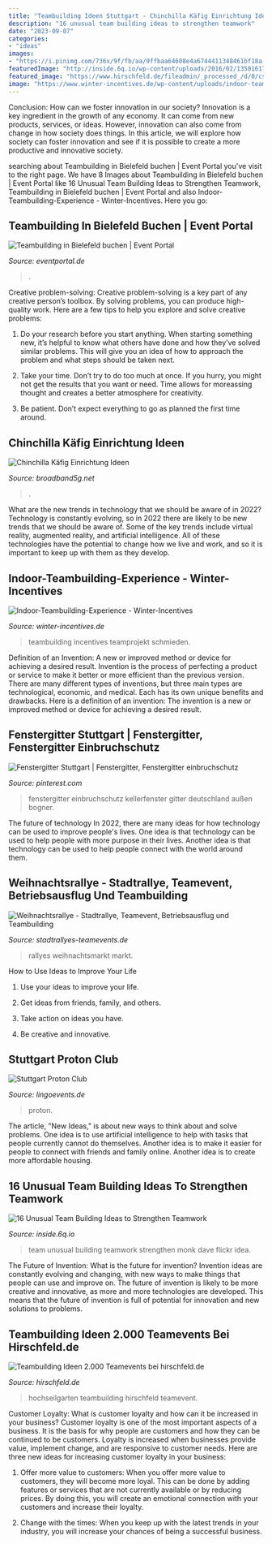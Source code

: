 ```yaml
---
title: "Teambuilding Ideen Stuttgart - Chinchilla Käfig Einrichtung Ideen"
description: "16 unusual team building ideas to strengthen teamwork"
date: "2023-09-07"
categories:
- "ideas"
images:
- "https://i.pinimg.com/736x/9f/fb/aa/9ffbaa64608e4a6744411348461bf18a.jpg"
featuredImage: "http://inside.6q.io/wp-content/uploads/2016/02/13501617494_3024c93289_k-1024x686.jpg"
featured_image: "https://www.hirschfeld.de/fileadmin/_processed_/d/0/csm_Hochseilgarten_2207623a50.jpg"
image: "https://www.winter-incentives.de/wp-content/uploads/indoor-teambuilding-experience-02-1030x686.jpg?v=1590124569"
---
```



Conclusion: How can we foster innovation in our society?
Innovation is a key ingredient in the growth of any economy. It can come from new products, services, or ideas. However, innovation can also come from change in how society does things. In this article, we will explore how society can foster innovation and see if it is possible to create a more productive and innovative society.

	

		
searching about Teambuilding in Bielefeld buchen | Event Portal you've visit to the right page. We have 8 Images about Teambuilding in Bielefeld buchen | Event Portal like 16 Unusual Team Building Ideas to Strengthen Teamwork, Teambuilding in Bielefeld buchen | Event Portal and also Indoor-Teambuilding-Experience - Winter-Incentives. Here you go:
		
    
## Teambuilding In Bielefeld Buchen | Event Portal

<img loading=lazy src="https://img.eventportal.de/ytzimxt7vo_1657_78607630_1200x630_comp.jpeg" onerror="this.onerror=null;this.src='https://tse3.mm.bing.net/th?id=OIP.wgUnvfpiCjOBvmc88aeJ8gHaD4&amp;pid=15.1';" alt="Teambuilding in Bielefeld buchen | Event Portal">

_Source: eventportal.de_

>. 

	

Creative problem-solving:
Creative problem-solving is a key part of any creative person’s toolbox. By solving problems, you can produce high-quality work. Here are a few tips to help you explore and solve creative problems:
1) Do your research before you start anything. When starting something new, it’s helpful to know what others have done and how they’ve solved similar problems. This will give you an idea of how to approach the problem and what steps should be taken next.

2) Take your time. Don’t try to do too much at once. If you hurry, you might not get the results that you want or need. Time allows for moreassing thought and creates a better atmosphere for creativity.

3) Be patient. Don’t expect everything to go as planned the first time around.

    
## Chinchilla Käfig Einrichtung Ideen

<img loading=lazy src="https://i.pinimg.com/736x/6e/a8/c2/6ea8c2dfddec73c23ddd83863ce1db0d--chinchillas-hamsters.jpg" onerror="this.onerror=null;this.src='https://tse1.mm.bing.net/th?id=OIP.fp_odPgNeFHKEQMh1ZcuUgHaHa&amp;pid=15.1';" alt="Chinchilla Käfig Einrichtung Ideen">

_Source: broadband5g.net_

>. 

	

What are the new trends in technology that we should be aware of in 2022?
Technology is constantly evolving, so in 2022 there are likely to be new trends that we should be aware of. Some of the key trends include virtual reality, augmented reality, and artificial intelligence. All of these technologies have the potential to change how we live and work, and so it is important to keep up with them as they develop.

    
## Indoor-Teambuilding-Experience - Winter-Incentives

<img loading=lazy src="https://www.winter-incentives.de/wp-content/uploads/indoor-teambuilding-experience-02-1030x686.jpg?v=1590124569" onerror="this.onerror=null;this.src='https://tse3.mm.bing.net/th?id=OIP.U1jLH4QYYNlAc-tCr5mlZAHaE7&amp;pid=15.1';" alt="Indoor-Teambuilding-Experience - Winter-Incentives">

_Source: winter-incentives.de_

>teambuilding incentives teamprojekt schmieden. 

	

Definition of an Invention: A new or improved method or device for achieving a desired result.
Invention is the process of perfecting a product or service to make it better or more efficient than the previous version. There are many different types of inventions, but three main types are technological, economic, and medical. Each has its own unique benefits and drawbacks. Here is a definition of an invention: 
The invention is a new or improved method or device for achieving a desired result.

    
## Fenstergitter Stuttgart | Fenstergitter, Fenstergitter Einbruchschutz

<img loading=lazy src="https://i.pinimg.com/736x/9f/fb/aa/9ffbaa64608e4a6744411348461bf18a.jpg" onerror="this.onerror=null;this.src='https://tse1.mm.bing.net/th?id=OIP.ECMWYXeMzvc92dmcxVu5YgHaFd&amp;pid=15.1';" alt="Fenstergitter Stuttgart | Fenstergitter, Fenstergitter einbruchschutz">

_Source: pinterest.com_

>fenstergitter einbruchschutz kellerfenster gitter deutschland außen bogner. 

	

The future of technology
In 2022, there are many ideas for how technology can be used to improve people's lives. One idea is that technology can be used to help people with more purpose in their lives. Another idea is that technology can be used to help people connect with the world around them.

    
## Weihnachtsrallye - Stadtrallye, Teamevent, Betriebsausflug Und Teambuilding

<img loading=lazy src="https://image.jimcdn.com/app/cms/image/transf/dimension=480x10000:format=jpg/path/s142e23299c07f3bd/image/id147f372382b82a3/version/1588345646/weihnachtliches.jpg" onerror="this.onerror=null;this.src='https://tse2.mm.bing.net/th?id=OIP.1aAsqcIOtAdHOiblYPb_ngHaFj&amp;pid=15.1';" alt="Weihnachtsrallye - Stadtrallye, Teamevent, Betriebsausflug und Teambuilding">

_Source: stadtrallyes-teamevents.de_

>rallyes weihnachtsmarkt markt. 

	

How to Use Ideas to Improve Your Life
1. Use your ideas to improve your life.
2. Get ideas from friends, family, and others.

3. Take action on ideas you have.

4. Be creative and innovative.

    
## Stuttgart Proton Club

<img loading=lazy src="https://www.lingoevents.de/assets/thumbs/proton.lg.jpg" onerror="this.onerror=null;this.src='https://tse1.mm.bing.net/th?id=OIP.t56I_emKoSvK0aNUbTh0KQHaEc&amp;pid=15.1';" alt="Stuttgart Proton Club">

_Source: lingoevents.de_

>proton. 

	

The article, "New Ideas," is about new ways to think about and solve problems. One idea is to use artificial intelligence to help with tasks that people currently cannot do themselves. Another idea is to make it easier for people to connect with friends and family online. Another idea is to create more affordable housing.

    
## 16 Unusual Team Building Ideas To Strengthen Teamwork

<img loading=lazy src="http://inside.6q.io/wp-content/uploads/2016/02/13501617494_3024c93289_k-1024x686.jpg" onerror="this.onerror=null;this.src='https://tse1.mm.bing.net/th?id=OIP.E8THrrdhlexydDaCvdqV9wHaE9&amp;pid=15.1';" alt="16 Unusual Team Building Ideas to Strengthen Teamwork">

_Source: inside.6q.io_

>team unusual building teamwork strengthen monk dave flickr idea. 

	

The Future of Invention: What is the future for invention?
Invention ideas are constantly evolving and changing, with new ways to make things that people can use and improve on. The future of invention is likely to be more creative and innovative, as more and more technologies are developed. This means that the future of invention is full of potential for innovation and new solutions to problems.

    
## Teambuilding Ideen 2.000 Teamevents Bei Hirschfeld.de

<img loading=lazy src="https://www.hirschfeld.de/fileadmin/_processed_/d/0/csm_Hochseilgarten_2207623a50.jpg" onerror="this.onerror=null;this.src='https://tse4.mm.bing.net/th?id=OIP.hsMByH8FXmiy6DOm-2DSDgAAAA&amp;pid=15.1';" alt="Teambuilding Ideen 2.000 Teamevents bei hirschfeld.de">

_Source: hirschfeld.de_

>hochseilgarten teambuilding hirschfeld teamevent. 

	

Customer Loyalty: What is customer loyalty and how can it be increased in your business?
Customer loyalty is one of the most important aspects of a business. It is the basis for why people are customers and how they can be continued to be customers. Loyalty is increased when businesses provide value, implement change, and are responsive to customer needs. Here are three new ideas for increasing customer loyalty in your business:
1. Offer more value to customers: When you offer more value to customers, they will become more loyal. This can be done by adding features or services that are not currently available or by reducing prices. By doing this, you will create an emotional connection with your customers and increase their loyalty.

2. Change with the times: When you keep up with the latest trends in your industry, you will increase your chances of being a successful business.

